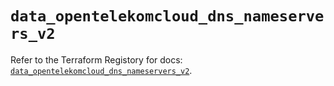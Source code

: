 # `data_opentelekomcloud_dns_nameservers_v2`

Refer to the Terraform Registory for docs: [`data_opentelekomcloud_dns_nameservers_v2`](https://registry.terraform.io/providers/opentelekomcloud/opentelekomcloud/1.34.4/docs/data-sources/dns_nameservers_v2).

